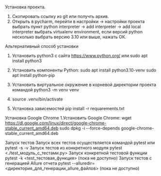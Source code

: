 Установка проекта.
1. Скопировать ссылку из git или получть архив.
2. Открыть в pycharm, перейти в настройки -> настройки проекта выбрать пункт python interpreter -> add interpreter -> add local interpreter
   выбрать virtualenv environment, если версий python  несколько выбрать версию 3.10 или выше, нажать ОК.

Альтернативный способ установки 
1. Установить python3 с сайта https://www.python.org/ или sudo apt install python3
2. Установить компоненты Python: 
sudo apt install python3.10-venv 
sudo apt install python-pip 
3. Установить виртуальное окружение в корневой директории проекта командой python3 -m venv venv

5. source .venv/bin/activate

6. Установка зависемостей pip install -r requarements.txt



Установка Google Chrome
1.Установить Google Chrome: 
wget https://dl.google.com/linux/direct/google-chrome-stable_current_amd64.deb
sudo dpkg -i --force-depends google-chrome-stable_current_amd64.deb

Запуск тестов
Запуск всех тестов осуществляется командой pytest или pytest -s -v 
Запуск тестов из конкретного модуля pytest <./test_модуль_с_тестами.py>
Запуск конкретной тестовой функции pytest -k <test_тестовая_функция> (пока не доступно)
Запуск тестов с генерацией Allure отчета pytest --alluredir=<директория_для_генерации_allure_файлов> (пока не доступно)





